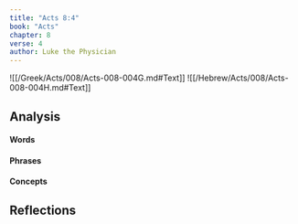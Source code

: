 ```yaml
---
title: "Acts 8:4"
book: "Acts"
chapter: 8
verse: 4
author: Luke the Physician
---
```

![[/Greek/Acts/008/Acts-008-004G.md#Text]]
![[/Hebrew/Acts/008/Acts-008-004H.md#Text]]

## Analysis

#### Words

#### Phrases

#### Concepts

## Reflections
